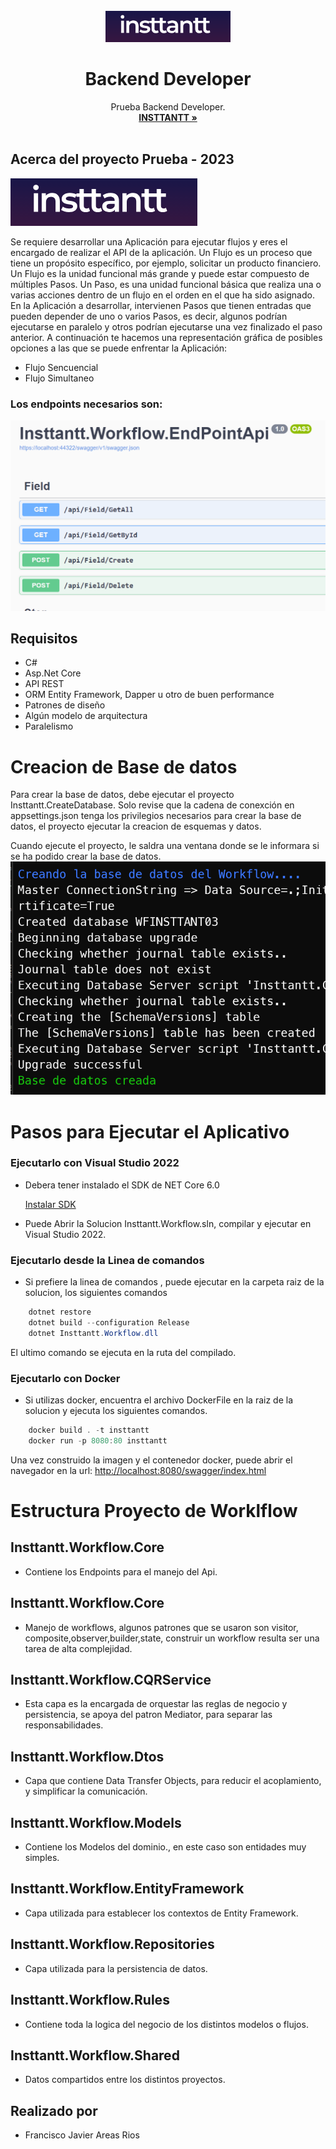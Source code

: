 <div id="top"></div>

<!-- PROJECT LOGO -->
<br />
<div align="center">
  <a href="https://www.insttantt.com/">
    <img src="images/logo.png" alt="Logo" width="200" height="50">
  </a>

  <h1 align="center">Backend Developer</h1>

  <p align="center">
    Prueba Backend Developer.
    <br />
    <a href="https://www.insttantt.com/"><strong>INSTTANTT »</strong></a>
    <br />
    <br />
  </p>
</div>

<!-- ABOUT THE PROJECT -->
## Acerca del proyecto Prueba - 2023

![Product Name Screen Shot][product-screenshot]

Se requiere desarrollar una Aplicación para ejecutar flujos y eres el encargado de realizar el API de la
aplicación. Un Flujo es un proceso que tiene un propósito específico, por ejemplo, solicitar un producto
financiero. Un Flujo es la unidad funcional más grande y puede estar compuesto de múltiples Pasos. Un
Paso, es una unidad funcional básica que realiza una o varias acciones dentro de un flujo en el orden en
el que ha sido asignado.
En la Aplicación a desarrollar, intervienen Pasos que tienen entradas que pueden depender de uno o
varios Pasos, es decir, algunos podrían ejecutarse en paralelo y otros podrían ejecutarse una vez
finalizado el paso anterior. A continuación te hacemos una representación gráfica de posibles opciones a las que se puede enfrentar la Aplicación:
* Flujo Sencuencial
* Flujo Simultaneo

### Los endpoints necesarios son:
![Product Name Screen Shot][screen01]

## Requisitos 
* C#
* Asp.Net Core
* API REST
* ORM Entity Framework, Dapper u otro de buen performance
* Patrones de diseño
* Algún modelo de arquitectura
* Paralelismo 

# Creacion de Base de datos
Para crear la base de datos, debe ejecutar el proyecto Insttantt.CreateDatabase. Solo revise que la cadena de conexción en appsettings.json tenga los privilegios necesarios para crear la base de datos, el proyecto ejecutar la creacion de esquemas y datos. 

Cuando ejecute el proyecto, le saldra una ventana donde se le informara si se ha podido crear la base de datos.
![Product Name Screen Shot][screen03]

# Pasos para Ejecutar el Aplicativo
### Ejecutarlo con Visual Studio 2022
* Debera tener instalado el SDK de NET Core 6.0

  <a href="https://dotnet.microsoft.com/en-us/download/dotnet/6.0/">Instalar SDK</a>

* Puede Abrir la Solucion Insttantt.Workflow.sln, compilar y ejecutar en Visual Studio 2022.


### Ejecutarlo desde la Linea de comandos
* Si prefiere la linea de comandos , puede ejecutar en la carpeta raiz de la solucion, los siguientes
comandos

```cs
    dotnet restore
    dotnet build --configuration Release
    dotnet Insttantt.Workflow.dll
 ```
El ultimo comando se ejecuta en la ruta del compilado.

### Ejecutarlo con Docker

* Si utilizas docker, encuentra el archivo DockerFile en la raiz de la solucion y ejecuta los 
siguientes comandos.

```cs
    docker build . -t insttantt
    docker run -p 8080:80 insttantt
 ```
Una vez construido la imagen y el contenedor docker, puede abrir el navegador en la url:
<a href="http://localhost:8080/swagger/index.html">http://localhost:8080/swagger/index.html</a>


# Estructura Proyecto de Worklflow
## Insttantt.Workflow.Core
* Contiene los Endpoints para el manejo del Api.

## Insttantt.Workflow.Core
* Manejo de workflows, algunos patrones que se usaron son visitor, composite,observer,builder,state, construir un workflow resulta ser una tarea de alta complejidad.

## Insttantt.Workflow.CQRService
* Esta capa es la encargada de orquestar las reglas de negocio y persistencia, se apoya del patron Mediator, para separar las responsabilidades.

## Insttantt.Workflow.Dtos
* Capa que contiene Data Transfer Objects, para reducir el acoplamiento, y simplificar la comunicación.

## Insttantt.Workflow.Models
* Contiene los Modelos del dominio., en este caso son entidades muy simples.

## Insttantt.Workflow.EntityFramework
* Capa utilizada para establecer los contextos de Entity Framework.

## Insttantt.Workflow.Repositories
* Capa utilizada para la persistencia de datos.

## Insttantt.Workflow.Rules
* Contiene toda la logica del negocio de los distintos modelos o flujos.


## Insttantt.Workflow.Shared
* Datos compartidos entre los distintos proyectos.


## Realizado por
* Francisco Javier Areas Rios

<!-- MARKDOWN LINKS & IMAGES -->
[product-screenshot]: images/logo.png
[screen01]: images/screen01.png
[screen02]: images/screen02.png
[screen03]: images/database.png